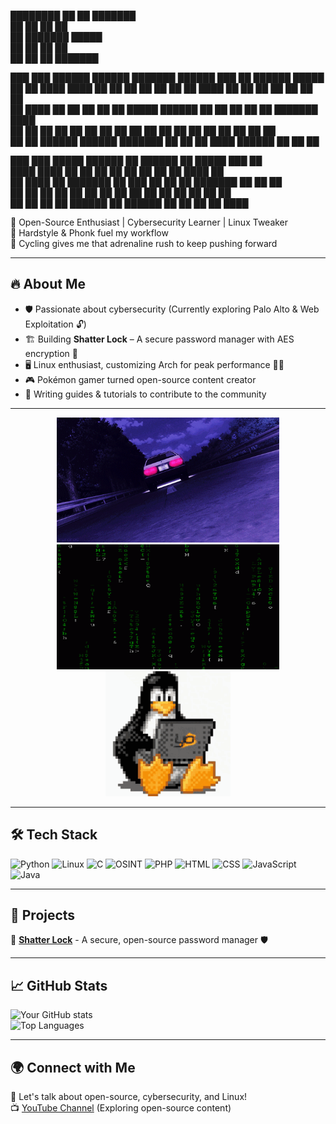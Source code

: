 ████████ ██   ██ ███████                                                           
   ██    ██   ██ ██                                                                
   ██    ███████ █████                                                             
   ██    ██   ██ ██                                                                
   ██    ██   ██ ███████                                                           
                                                                                   
                                                                                   
███    ███  ██████  ██████  ███████ ██████  ███    ██     ██████   █████  ██    ██ 
████  ████ ██    ██ ██   ██ ██      ██   ██ ████   ██     ██   ██ ██   ██  ██  ██  
██ ████ ██ ██    ██ ██   ██ █████   ██████  ██ ██  ██     ██   ██ ███████   ████   
██  ██  ██ ██    ██ ██   ██ ██      ██   ██ ██  ██ ██     ██   ██ ██   ██    ██    
██      ██  ██████  ██████  ███████ ██   ██ ██   ████     ██████  ██   ██    ██    
                                                                                   
                                                                                   
███    ███  █████   ██████  ██  ██████ ██  █████  ███    ██                        
████  ████ ██   ██ ██       ██ ██      ██ ██   ██ ████   ██                        
██ ████ ██ ███████ ██   ███ ██ ██      ██ ███████ ██ ██  ██                        
██  ██  ██ ██   ██ ██    ██ ██ ██      ██ ██   ██ ██  ██ ██                        
██      ██ ██   ██  ██████  ██  ██████ ██ ██   ██ ██   ████                        
                                                                                                                                                           

🚀 Open-Source Enthusiast | Cybersecurity Learner | Linux Tweaker  
🎵 Hardstyle & Phonk fuel my workflow  
🚴 Cycling gives me that adrenaline rush to keep pushing forward  

---  

## 🔥 About Me  
- 🛡️ Passionate about cybersecurity (Currently exploring Palo Alto & Web Exploitation 🔓)  
- 🏗️ Building **Shatter Lock** – A secure password manager with AES encryption 🔐  
- 🖥️ Linux enthusiast, customizing Arch for peak performance 🏴‍☠️  
- 🎮 Pokémon gamer turned open-source content creator  
- 📝 Writing guides & tutorials to contribute to the community  

---  

<p align="center">
  <img src="https://raw.githubusercontent.com/BroccoliSnivy/BroccoliSnivy/main/assets/drift.gif" height="200px">
  <img src="https://raw.githubusercontent.com/BroccoliSnivy/BroccoliSnivy/main/assets/matrix.gif" height="200px">
  <img src="https://raw.githubusercontent.com/BroccoliSnivy/BroccoliSnivy/main/assets/tux.gif" height="200px">
</p>

---  

## 🛠️ Tech Stack  

![Python](https://img.shields.io/badge/-Python-05122A?style=flat&logo=python)
![Linux](https://img.shields.io/badge/-Linux-05122A?style=flat&logo=linux)
![C](https://img.shields.io/badge/-C-05122A?style=flat&logo=c&logoColor=A8B9CC)
![OSINT](https://img.shields.io/badge/-OSINT-05122A?style=flat&logo=opensourceinitiative)
![PHP](https://img.shields.io/badge/-PHP-05122A?style=flat&logo=php)
![HTML](https://img.shields.io/badge/-HTML-05122A?style=flat&logo=html5)
![CSS](https://img.shields.io/badge/-CSS-05122A?style=flat&logo=css3&logoColor=blue)
![JavaScript](https://img.shields.io/badge/-JavaScript-05122A?style=flat&logo=javascript)
![Java](https://img.shields.io/badge/-Java-05122A?style=flat&logo=java)

---  

## 🚀 Projects  

🔹 [**Shatter Lock**](https://github.com/BroccoliSnivy/ShatterLock) - A secure, open-source password manager 🛡️   

---  

## 📈 GitHub Stats  

![Your GitHub stats](https://github-readme-stats.vercel.app/api?username=yourusername&show_icons=true&theme=tokyonight)  
![Top Languages](https://github-readme-stats.vercel.app/api/top-langs/?username=yourusername&layout=compact&theme=tokyonight)  

---  

## 🌍 Connect with Me  
💬 Let's talk about open-source, cybersecurity, and Linux!  
📺 [YouTube Channel](https://www.youtube.com/@TheLegionaryMind) (Exploring open-source content)
